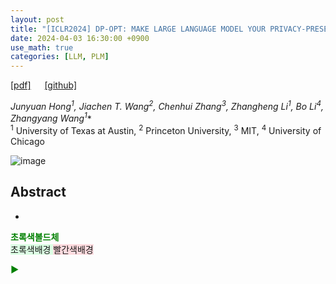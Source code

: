 ```yaml
---
layout: post
title: "[ICLR2024] DP-OPT: MAKE LARGE LANGUAGE MODEL YOUR PRIVACY-PRESERVING PROMPT ENGINEER"
date: 2024-04-03 16:30:00 +0900
use_math: true
categories: [LLM, PLM]
---
```


[[pdf]](https://openreview.net/attachment?id=Ifz3IgsEPX&name=pdf) &emsp;
[[github]](https://github.com/VITA-Group/DP-OPT)

*Junyuan Hong<sup>1</sup>, Jiachen T. Wang<sup>2</sup>, Chenhui Zhang<sup>3</sup>, Zhangheng Li<sup>1</sup>, Bo Li<sup>4</sup>, Zhangyang Wang<sup>1</sup>**
<br> <sup>1</sup> University of Texas at Austin, <sup>2</sup> Princeton University, <sup>3</sup> MIT, <sup>4</sup> University of Chicago &emsp;
 
![image](https://github.com/yong1-kim/yong1-kim.github.io/assets/42200027/240dce34-38db-4011-8f7f-c4b92ad59ea1)

## Abstract
- 



<span style='color:green;font-weight:bold'> 초록색볼드체 </span>
<br>
<span style='background-color: #dcffe4'> 초록색배경 </span>
<span style='background-color: #ffdce0'> 빨간색배경 </span>

<span style='color:green;font-weight:bold'> ▶ </span>
<br>
